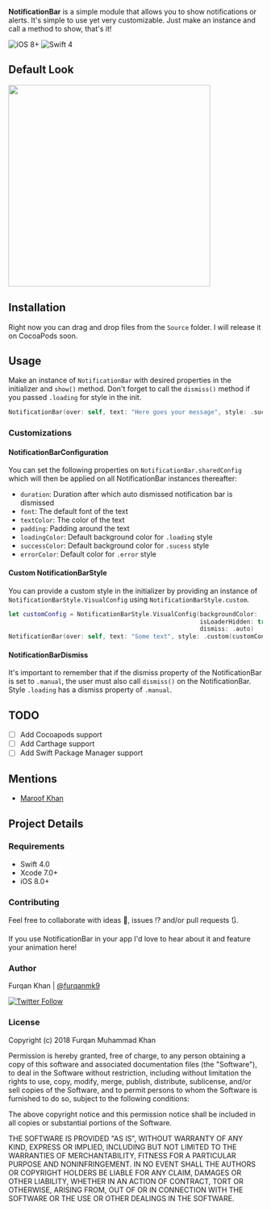 **NotificationBar** is a simple module that allows you to show notifications or alerts. It's simple to use yet very customizable. Just make an instance and call a method to show, that's it!

![iOS 8+](https://img.shields.io/badge/iOS-8%2B-blue.svg?style=flat)
![Swift 4](https://img.shields.io/badge/Swift-4-orange.svg?style=flat)

## Default Look

<image src="https://media.giphy.com/media/9PgwWOfOHReECsYz29/giphy.gif" width="400"/>

## Installation
Right now you can drag and drop files from the `Source` folder. I will release it on CocoaPods soon.

## Usage

Make an instance of `NotificationBar` with desired properties in the initializer and `show()` method. Don't forget to call the `dismiss()` method if you passed `.loading` for style in the init.

```swift
NotificationBar(over: self, text: "Here goes your message", style: .success).show()
```

### Customizations

#### NotificationBarConfiguration

You can set the following properties on `NotificationBar.sharedConfig` which will then be applied on all NotificationBar instances thereafter:

- `duration`: Duration after which auto dismissed notification bar is dismissed
- `font`: The default font of the text
- `textColor`: The color of the text
- `padding`: Padding around the text
- `loadingColor`: Default background color for `.loading` style
- `successColor`: Default background color for `.sucess` style
- `errorColor`: Default color for `.error` style

#### Custom NotificationBarStyle

You can provide a custom style in the initializer by providing an instance of `NotificationBarStyle.VisualConfig` using `NotificationBarStyle.custom`.

```swift
let customConfig = NotificationBarStyle.VisualConfig(backgroundColor: .gray,
                                                     isLoaderHidden: true,
                                                     dismiss: .auto)
NotificationBar(over: self, text: "Some text", style: .custom(customConfig))
```

#### NotificationBarDismiss

It's important to remember that if the dismiss property of the NotificationBar is set to `.manual`, the user must also call `dismiss()` on the NotificationBar. Style `.loading` has a dismiss property of `.manual`.

## TODO

- [ ] Add Cocoapods support
- [ ] Add Carthage support
- [ ] Add Swift Package Manager support

## Mentions

- [Maroof Khan](https://github.com/maroofkhan)

## Project Details

### Requirements
* Swift 4.0
* Xcode 7.0+
* iOS 8.0+

### Contributing
Feel free to collaborate with ideas 💭, issues ⁉️ and/or pull requests 🔃.

If you use NotificationBar in your app I'd love to hear about it and feature your animation here!

### Author

Furqan Khan | [@furqanmk9](https://twitter.com/furqanmk9)


[![Twitter Follow](https://img.shields.io/twitter/follow/furqanmk9.svg?style=social)](https://twitter.com/furqanmk9)

### License

 Copyright (c) 2018 Furqan Muhammad Khan <furqanmk9>

 Permission is hereby granted, free of charge, to any person obtaining a copy
 of this software and associated documentation files (the "Software"), to deal
 in the Software without restriction, including without limitation the rights
 to use, copy, modify, merge, publish, distribute, sublicense, and/or sell
 copies of the Software, and to permit persons to whom the Software is
 furnished to do so, subject to the following conditions:

 The above copyright notice and this permission notice shall be included in all
 copies or substantial portions of the Software.

 THE SOFTWARE IS PROVIDED "AS IS", WITHOUT WARRANTY OF ANY KIND, EXPRESS OR
 IMPLIED, INCLUDING BUT NOT LIMITED TO THE WARRANTIES OF MERCHANTABILITY,
 FITNESS FOR A PARTICULAR PURPOSE AND NONINFRINGEMENT. IN NO EVENT SHALL THE
 AUTHORS OR COPYRIGHT HOLDERS BE LIABLE FOR ANY CLAIM, DAMAGES OR OTHER
 LIABILITY, WHETHER IN AN ACTION OF CONTRACT, TORT OR OTHERWISE, ARISING FROM,
 OUT OF OR IN CONNECTION WITH THE SOFTWARE OR THE USE OR OTHER DEALINGS IN THE
 SOFTWARE.
